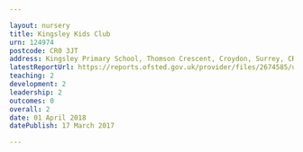 ```yaml
---

layout: nursery
title: Kingsley Kids Club
urn: 124974
postcode: CR0 3JT
address: Kingsley Primary School, Thomson Crescent, Croydon, Surrey, CR0 3JT
latestReportUrl: https://reports.ofsted.gov.uk/provider/files/2674585/urn/124974.pdf
teaching: 2
development: 2
leadership: 2
outcomes: 0
overall: 2
date: 01 April 2018 
datePublish: 17 March 2017

---
```

